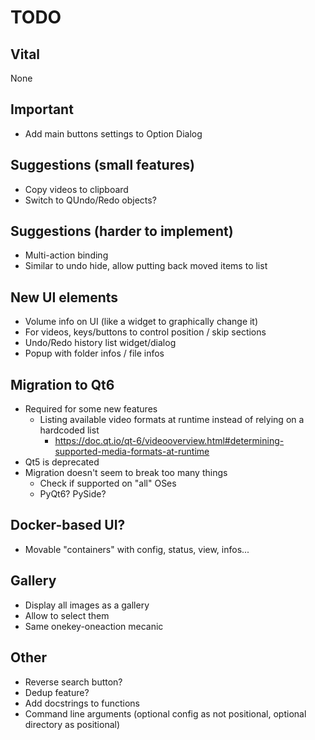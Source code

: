 # TODO
## Vital
None

## Important
- Add main buttons settings to Option Dialog

## Suggestions (small features)
- Copy videos to clipboard
- Switch to QUndo/Redo objects?

## Suggestions (harder to implement)
- Multi-action binding
- Similar to undo hide, allow putting back moved items to list

## New UI elements
- Volume info on UI (like a widget to graphically change it)
- For videos, keys/buttons to control position / skip sections
- Undo/Redo history list widget/dialog
- Popup with folder infos / file infos

## Migration to Qt6
- Required for some new features
  - Listing available video formats at runtime instead of relying on a hardcoded list
    - https://doc.qt.io/qt-6/videooverview.html#determining-supported-media-formats-at-runtime
- Qt5 is deprecated
- Migration doesn't seem to break too many things
  - Check if supported on "all" OSes
  - PyQt6? PySide?

## Docker-based UI?
- Movable "containers" with config, status, view, infos...

## Gallery
- Display all images as a gallery
- Allow to select them
- Same onekey-oneaction mecanic

## Other
- Reverse search button?
- Dedup feature?
- Add docstrings to functions
- Command line arguments (optional config as not positional, optional directory as positional)
